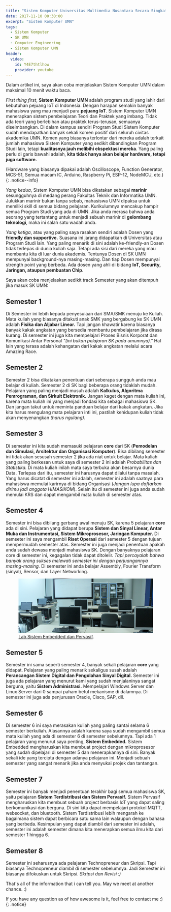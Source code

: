 ```yaml
---
title: "Sistem Komputer Universitas Multimedia Nusantara Secara Singkat"
date: 2017-11-10 00:30:00
excerpt: "Sistem Komputer UMN"
tags:
  - Sistem Komputer
  - SK UMN
  - Computer Engineering
  - Sistem Komputer UMN
header:
  video:
    id: Y4E7thtlhow
    provider: youtube
---
```

Dalam artikel ini, saya akan coba menjelaskan Sistem Komputer UMN dalam maksimal 10 menit waktu baca.

_First thing first_, **Sistem Komputer UMN** adalah program studi yang lahir dari kebutuhan pejuang IoT di Indonesia. Dengan harapan
semakin banyak mahasiswa yang mau menjadi para **pejuang IoT**. Sistem Komputer UMN menerapkan sistem pembelajaran Teori dan Praktek yang imbang.
Tidak ada teori yang berlebihan atau praktek terus-terusan, semuanya diseimbangkan. Di dalam kampus sendiri Program Studi Sistem Komputer sudah
mendapatkan banyak sekali komen positif dari seluruh civitas akademika UMN. Komen yang biasanya terlontar dari mereka adalah terkait jumlah
mahasiswa Sistem Komputer yang sedikit dibandingkan Program Studi lain, tetapi **kualitasnya jauh melibihi ekspektasi mereka**.
Yang paling perlu di garis bawahi adalah, **kita tidak hanya akan belajar hardware, tetapi juga software.**

(Hardware yang biasanya dipakai adalah Oscilloscope, Function Generator, MCS-51, Semua macam IC, Arduino, Raspberry Pi, ESP-12, NodeMCU, etc.)
{: .notice--info}

_Yang kedua_, Sistem Komputer UMN bisa dikatakan sebagai **marinir** sesungguhnya di medang perang Fakultas Teknik dan Informatika UMN. Julukkan marinir
bukan tanpa sebab, mahasiswa UMN dipaksa untuk memiliki skill di semua bidang pelajaran. Kurikulumnya mencakup hampir semua Program Studi yang ada di UMN.
Jika anda merasa bahwa anda seorang yang tertantang untuk menjadi sebuah marinir di **gelombang teknologi**, maka ini salah satu wadah anda.

_Yang ketiga_, atau yang paling saya rasakan sendiri adalah Dosen yang **friendly dan supportive.** Suasana ini jarang didapatkan di Universitas atau Program Studi lain.
Yang paling menarik di sini adalah ke-friendly-an Dosen tidak terlepas di dunia kuliah saja. Tetapi ada sisi dari mereka yang mau membantu kita di luar dunia akademis.
Tentunya Dosen di SK UMN mempunyai background-nya masing-masing. Dan tiap Dosen mempunyai strength point yang berbeda. Ada dosen yang ahli di bidang **IoT, Security, Jaringan, ataupun pembuatan Chip**.

Saya akan coba menjelaskan sedikit track Semester yang akan ditempuh jika masuk SK UMN:

## Semester 1
Di Semester ini lebih kepada penyesuiaan dari SMA/SMK menuju ke Kuliah.
Mata kuliah yang biasanya ditakuti anak SMK yang bergabung ke SK UMN adalah **Fisika dan Aljabar Linear.**
Tapi jangan khawatir karena biasanya banyak kakak angkatan yang bersedia membantu pembelajaran jika dirasa kurang.
Di semester ini juga kita mempelajari Proses Bisnis Korporat dan Komunikasi Antar Personal _"(ini bukan pelajaran SK pada umumnya)."_
Hal lain yang terasa adalah kehangatan dari kakak angkatan melalui acara Amazing Race.
## Semester 2
Semester 2 bisa dikatakan penentuan dari seberapa sungguh anda mau belajar di kuliah.
Semester 2 di SK bagi beberapa orang tidaklah mudah.
Pelajaran yang paling menjadi musuh adalah **Kalkulus, Algoritma Pemrograman, dan Sirkuit Elektronik.**
Jangan kaget dengan mata kuliah ini, karena mata kuliah ini yang menjadi fondasi kita sebagai mahasiswa SK.
Dan jangan takut untuk meminta panduan belajar dari kakak angkatan.
Jika kita harus mengulang mata pelajaran inti ini, pastilah kehidupan kuliah tidak akan menyenangkan _(harus ngulang)_.
## Semester 3
Di semester ini kita sudah memasuki pelajaran **core** dari SK (**Pemodelan dan Simulasi, Arsitektur dan Organisasi Komputer**).
Bisa dibilang semester ini tidak akan sesusah semester 2 jika ada niat untuk belajar.
Mata kuliah yang paling berkesan untuk saya di semester 2 ini adalah _Probabilitas dan Statistika._
Di mata kuliah inilah mata saya terbuka akan besarnya dunia Data. Terlepas dari itu, semester ini harusnya dapat dilalui tanpa masalah.
Yang harus dicatat di semester ini adalah, semester ini adalah saatnya para mahasiswa memulai karirnya di bidang Organisasi (_Jangan lupa daftarkan dirimu jadi anggota HIMASIKOM_).
Selain itu di semester ini juga anda sudah memulai KRS dan dapat mengambil mata kuliah di semester atas.
## Semester 4
Semester ini bisa dibilang gerbang awal menuju SK, karena 5 pelajaran **core** ada di sini.
Pelajaran yang didapat berupa **Sistem dan Sinyal Linear, Antar Muka dan Instrumentasi, Sistem Mikroprosesor, Jaringan Komputer.**
Di semseter ini saya mengambil **Riset Operasi** dari semester 5 dengan tujuan mempermudah semester atas.
Semester ini juga menjadi penentuan apakah anda sudah dewasa menjadi mahasiswa SK. Dengan banyaknya pelajaran core di semester ini,
kegagalan tidak dapat ditolelir. _Tapi percayalah bahwa banyak orang sukses melewati semester ini dengan perjuangannya masing-masing._
Di semester ini anda belajar Assembly, Fourier Transform (sinyal), Sensor, dan Layer Networking.

<figure>
	<a href="/assets/images/lab_sk.jpg"><img src="/assets/images/lab_sk.jpg"></a>
	<figcaption><a href="/assets/images/lab_sk.jpg" title="Lab Sistem Embedded dan Pervasif">Lab Sistem Embedded dan Pervasif</a>.</figcaption>
</figure>

## Semester 5
Semester ini sama seperti semester 4, banyak sekali pelajaran **core** yang didapat.
Pelajaran yang paling menarik sekaligus susah adalah **Perancangan Sistem Digital dan Pengolahan Sinyal Digital.**
Semester ini juga ada pelajaran yang menurut kami yang sudah menjalaninya sangat berguna, yaitu **Sistem Administrasi.**
Mempelajari Windows Server dan Linux Server dari 0 sampai paham betul mekanisme di dalamnya.
Di semester ini juga ada penjurusan Oracle, Cisco, SAP, dll.
## Semester 6
Di semester 6 ini saya merasakan kuliah yang paling santai selama 6 semester berkuliah. Alasannya adalah karena saya sudah mengambil semua mata kuliah
yang ada di semester 6 di semester sebelumnya. Tapi ada 1 pelajaran yang menurut saya penting, **Sistem Embedded.** Sistem Embedded mengharuskan kita
membuat project dengan mikroprosesor yang sudah dipelajari di semester 5 dan menerapkannya di sini. Banyak sekali ide yang tercipta dengan adanya pelajaran ini.
Menjadi sebuah semester yang sangat menarik jika anda menyukai projek dan tantangan.
## Semester 7
Semester ini banyak menjadi penentuan terakhir bagi semua mahasiswa SK, yaitu pelajaran **Sistem Terdistribusi dan Sistem Pervasif.**
Sistem Pervasif mengharuskan kita membuat sebuah project berbasis IoT yang dapat saling berkomunikasi dan berguna. Di sini kita dapat
mempelajari protokol MQTT, websocket, dan bluetooth. Sistem Terdistribusi lebih mengarah ke bagaimana sistem dapat berbicara satu sama lain
walaupun dengan bahasa yang berbeda.
Kesimpulan yang dapat diambil dari semester ini adalah, semester ini adalah semester dimana kita menerapkan semua ilmu kita dari semester 1 hingga 6.
## Semester 8
Semester ini seharusnya ada pelajaran Technopreneur dan Skripsi. Tapi biasanya Technopreneur diambil di semester sebelumnya.
Jadi Semester ini biasanya difokuskan untuk Skripsi. _Skripsi dan Revisi :)_

That's all of the information that i can tell you. May we meet at another chance. :)


 If you have any question as of how awesome is it, feel free to contact me :)
{: .notice}
